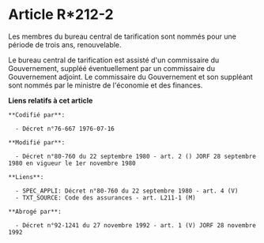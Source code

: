 # Article R*212-2

Les membres du bureau central de tarification sont nommés pour une période de trois ans, renouvelable.

Le bureau central de tarification est assisté d'un commissaire du Gouvernement, suppléé éventuellement par un commissaire du
Gouvernement adjoint. Le commissaire du Gouvernement et son suppléant sont nommés par le ministre de l'économie et des
finances.

**Liens relatifs à cet article**

	**Codifié par**:

	  - Décret n°76-667 1976-07-16

	**Modifié par**:

	  - Décret n°80-760 du 22 septembre 1980 - art. 2 () JORF 28 septembre 1980 en vigueur le 1er novembre 1980

	**Liens**:

	  - SPEC_APPLI: Décret n°80-760 du 22 septembre 1980 - art. 4 (V)
	  - TXT_SOURCE: Code des assurances - art. L211-1 (M)

	**Abrogé par**:

	  - Décret n°92-1241 du 27 novembre 1992 - art. 1 (V) JORF 28 novembre 1992

